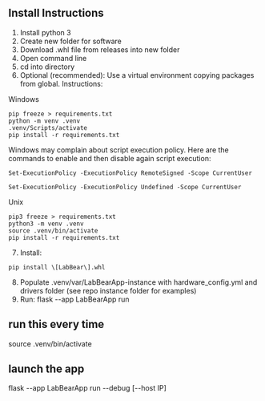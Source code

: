 ## Install Instructions

1. Install python 3
2. Create new folder for software
3. Download .whl file from releases into new folder
4. Open command line
5. cd into directory
6. Optional (recommended): Use a virtual environment copying packages from global. Instructions:

Windows 
```
pip freeze > requirements.txt
python -m venv .venv
.venv/Scripts/activate
pip install -r requirements.txt
```
Windows may complain about script execution policy. Here are the commands to enable and then disable again script execution:
```
Set-ExecutionPolicy -ExecutionPolicy RemoteSigned -Scope CurrentUser
```
```
Set-ExecutionPolicy -ExecutionPolicy Undefined -Scope CurrentUser
```

Unix
```
pip3 freeze > requirements.txt
python3 -m venv .venv
source .venv/bin/activate
pip install -r requirements.txt
```
7. Install:
```
pip install \[LabBear\].whl
```

8. Populate .venv/var/LabBearApp-instance with hardware_config.yml and drivers folder (see repo instance folder for examples)
9. Run: flask --app LabBearApp run

## run this every time
source .venv/bin/activate

## launch the app
flask --app LabBearApp run --debug \[--host IP]
